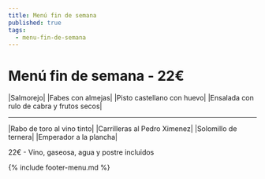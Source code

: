```yaml
---
title: Menú fin de semana
published: true
tags:
  - menu-fin-de-semana
---
```


# Menú fin de semana - 22€

|Salmorejo|
|Fabes con almejas|
|Pisto castellano con huevo|
|Ensalada con rulo de cabra y frutos secos|

------

|Rabo de toro al vino tinto|
|Carrilleras al Pedro Ximenez|
|Solomillo de ternera|
|Emperador a la plancha|

22€ - Vino, gaseosa, agua y postre incluidos

{% include footer-menu.md %}
